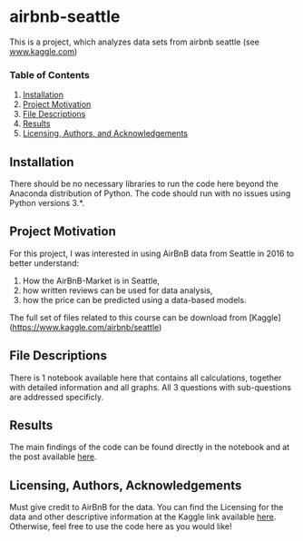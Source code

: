 # airbnb-seattle
This is a project, which analyzes data sets from airbnb seattle (see www.kaggle.com)

### Table of Contents

1. [Installation](#installation)
2. [Project Motivation](#motivation)
3. [File Descriptions](#files)
4. [Results](#results)
5. [Licensing, Authors, and Acknowledgements](#licensing)

## Installation <a name="installation"></a>

There should be no necessary libraries to run the code here beyond the Anaconda distribution of Python.  The code should run with no issues using Python versions 3.*.

## Project Motivation<a name="motivation"></a>

For this project, I was interested in using AirBnB data from Seattle in 2016 to better understand:

1. How the AirBnB-Market is in Seattle,
2. how written reviews can be used for data analysis,
3. how the price can be predicted using a data-based models.

The full set of files related to this course can be download from [Kaggle] (https://www.kaggle.com/airbnb/seattle)

## File Descriptions <a name="files"></a>

There is 1 notebook available here that contains all calculations, together with detailed information and all graphs. All 3 questions with sub-questions are addressed specificly. 

## Results<a name="results"></a>

The main findings of the code can be found directly in the notebook and at the post available [here](https://medium.com/@stone12_49671/how-data-helps-on-vacation-9a82f65c1b1e).

## Licensing, Authors, Acknowledgements<a name="licensing"></a>

Must give credit to AirBnB for the data.  You can find the Licensing for the data and other descriptive information at the Kaggle link available [here](https://www.kaggle.com/airbnb/seattle).  Otherwise, feel free to use the code here as you would like! 

